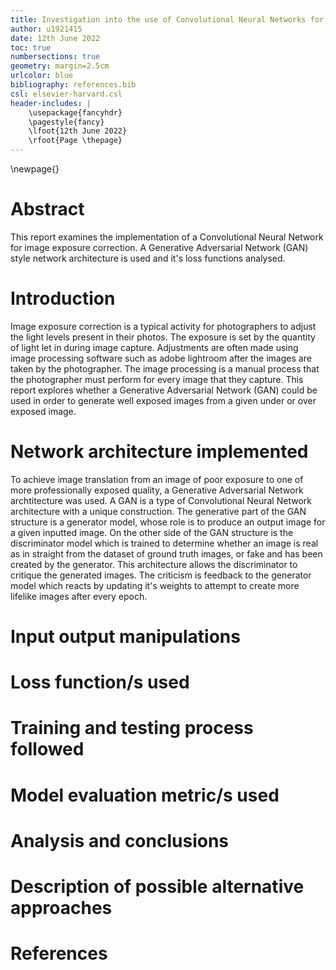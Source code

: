 ```yaml
---
title: Investigation into the use of Convolutional Neural Networks for the purpose of image exposure correction
author: u1921415
date: 12th June 2022
toc: true
numbersections: true
geometry: margin=2.5cm
urlcolor: blue
bibliography: references.bib
csl: elsevier-harvard.csl
header-includes: |
    \usepackage{fancyhdr}
    \pagestyle{fancy}
    \lfoot{12th June 2022}
    \rfoot{Page \thepage}
---
```


\newpage{}

# Abstract
This report examines the implementation of a Convolutional Neural Network for image exposure correction. A Generative Adversarial Network (GAN) style network architecture  is used and it's loss functions analysed.

# Introduction
Image exposure correction is a typical activity for photographers to adjust the light levels present in their photos. The exposure is set by the quantity of light let in during image capture. Adjustments are often made using image processing software such as adobe lightroom after the images are taken by the photographer. The image processing is a manual process that the photographer must perform for every image that they capture. This report explores whether a Generative Adversarial Network (GAN) could be used in order to generate well exposed images from a given under or over exposed image.

# Network architecture implemented
To achieve image translation from an image of poor exposure to one of more professionally exposed quality, a Generative Adversarial Network archtitecture was used. A GAN is a type of Convolutional Neural Network architecture with a unique construction. The generative part of the GAN structure is a generator model, whose role is to produce an output image for a given inputted image. On the other side of the GAN structure is the discriminator model which is trained to determine whether an image is real as in straight from the dataset of ground truth images, or fake and has been created by the generator. This architecture allows the discriminator to critique the generated images. The criticism is feedback to the generator model which reacts by updating it's weights to attempt to create more lifelike images after every epoch.





# Input output manipulations

# Loss function/s used

# Training and testing process followed

# Model evaluation metric/s used

# Analysis and conclusions

# Description of possible alternative approaches

# References